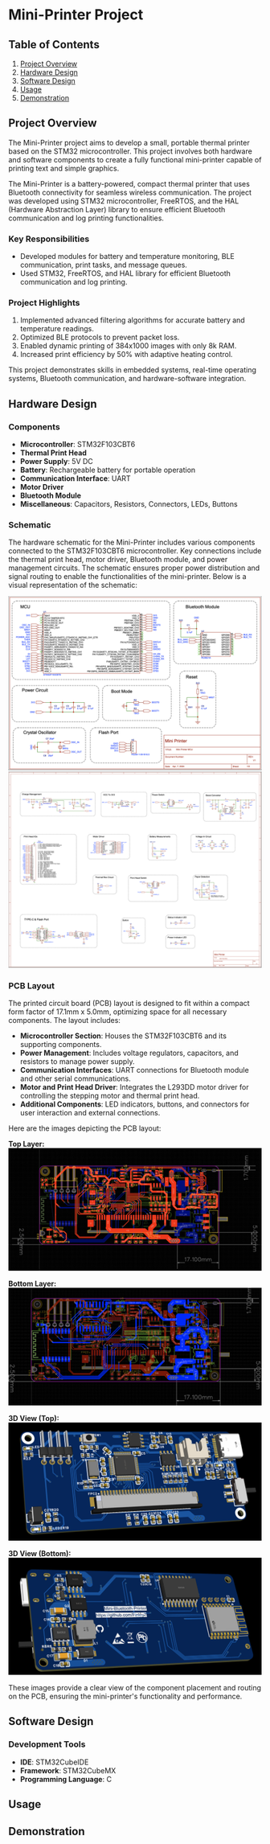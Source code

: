 # Mini-Printer Project

## Table of Contents
1. [Project Overview](#project-overview)
2. [Hardware Design](#hardware-design)
3. [Software Design](#software-design)
4. [Usage](#usage)
5. [Demonstration](#demonstration)

## Project Overview
The Mini-Printer project aims to develop a small, portable thermal printer based on the STM32 microcontroller. This project involves both hardware and software components to create a fully functional mini-printer capable of printing text and simple graphics.

The Mini-Printer is a battery-powered, compact thermal printer that uses Bluetooth connectivity for seamless wireless communication. The project was developed using STM32 microcontroller, FreeRTOS, and the HAL (Hardware Abstraction Layer) library to ensure efficient Bluetooth communication and log printing functionalities.

### Key Responsibilities
- Developed modules for battery and temperature monitoring, BLE communication, print tasks, and message queues.
- Used STM32, FreeRTOS, and HAL library for efficient Bluetooth communication and log printing.

### Project Highlights
1. Implemented advanced filtering algorithms for accurate battery and temperature readings.
2. Optimized BLE protocols to prevent packet loss.
3. Enabled dynamic printing of 384x1000 images with only 8k RAM.
4. Increased print efficiency by 50% with adaptive heating control.

This project demonstrates skills in embedded systems, real-time operating systems, Bluetooth communication, and hardware-software integration.

## Hardware Design
### Components
- **Microcontroller**: STM32F103CBT6
- **Thermal Print Head**
- **Power Supply**: 5V DC
- **Battery**: Rechargeable battery for portable operation
- **Communication Interface**: UART
- **Motor Driver**
- **Bluetooth Module**
- **Miscellaneous**: Capacitors, Resistors, Connectors, LEDs, Buttons

### Schematic
The hardware schematic for the Mini-Printer includes various components connected to the STM32F103CBT6 microcontroller. Key connections include the thermal print head, motor driver, Bluetooth module, and power management circuits. The schematic ensures proper power distribution and signal routing to enable the functionalities of the mini-printer. Below is a visual representation of the schematic:

![Schematic-1](docs/schematic_1.png)
![Schematic-2](docs/schematic_2.png)

### PCB Layout
The printed circuit board (PCB) layout is designed to fit within a compact form factor of 17.1mm x 5.0mm, optimizing space for all necessary components. The layout includes:
- **Microcontroller Section**: Houses the STM32F103CBT6 and its supporting components.
- **Power Management**: Includes voltage regulators, capacitors, and resistors to manage power supply.
- **Communication Interfaces**: UART connections for Bluetooth module and other serial communications.
- **Motor and Print Head Driver**: Integrates the L293DD motor driver for controlling the stepping motor and thermal print head.
- **Additional Components**: LED indicators, buttons, and connectors for user interaction and external connections.

Here are the images depicting the PCB layout:

**Top Layer:**
![Top Layer](docs/pcb_top.png)

**Bottom Layer:**
![Bottom Layer](docs/pcb_bottom.png)

**3D View (Top):**
![3D Top View](docs/3d_pcb_top.png)

**3D View (Bottom):**
![3D Bottom View](docs/3d_pcb_bottom.png)

These images provide a clear view of the component placement and routing on the PCB, ensuring the mini-printer's functionality and performance.


## Software Design
### Development Tools
- **IDE**: STM32CubeIDE
- **Framework**: STM32CubeMX
- **Programming Language**: C

## Usage

## Demonstration